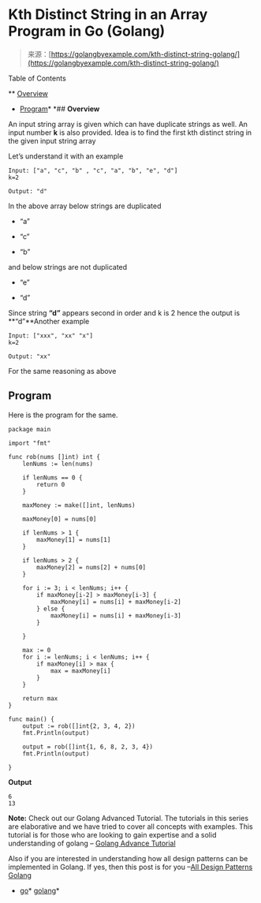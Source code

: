 <!--yml
category: 未分类
date: 2024-10-13 06:49:33
-->

# Kth Distinct String in an Array Program in Go (Golang)

> 来源：[https://golangbyexample.com/kth-distinct-string-golang/](https://golangbyexample.com/kth-distinct-string-golang/)

Table of Contents

 **   [Overview](#Overview "Overview")
*   [Program](#Program "Program")*  *## **Overview**

An input string array is given which can have duplicate strings as well. An input number **k** is also provided. Idea is to find the first kth distinct string in the given input string array

Let’s understand it with an example

```
Input: ["a", "c", "b" , "c", "a", "b", "e", "d"]
k=2

Output: "d"
```

In the above array below strings are duplicated

*   “a”

*   “c”

*   “b”

and below strings are not duplicated

*   “e”

*   “d”

Since string **“d”** appears second in order and k is 2 hence the output is **“d”**Another example

```
Input: ["xxx", "xx" "x"]
k=2

Output: "xx"
```

For the same reasoning as above

## **Program**

Here is the program for the same.

```
package main

import "fmt"

func rob(nums []int) int {
	lenNums := len(nums)

	if lenNums == 0 {
		return 0
	}

	maxMoney := make([]int, lenNums)

	maxMoney[0] = nums[0]

	if lenNums > 1 {
		maxMoney[1] = nums[1]
	}

	if lenNums > 2 {
		maxMoney[2] = nums[2] + nums[0]
	}

	for i := 3; i < lenNums; i++ {
		if maxMoney[i-2] > maxMoney[i-3] {
			maxMoney[i] = nums[i] + maxMoney[i-2]
		} else {
			maxMoney[i] = nums[i] + maxMoney[i-3]
		}

	}

	max := 0
	for i := lenNums; i < lenNums; i++ {
		if maxMoney[i] > max {
			max = maxMoney[i]
		}
	}

	return max
}

func main() {
	output := rob([]int{2, 3, 4, 2})
	fmt.Println(output)

	output = rob([]int{1, 6, 8, 2, 3, 4})
	fmt.Println(output)

}
```

**Output**

```
6
13
```

**Note:** Check out our Golang Advanced Tutorial. The tutorials in this series are elaborative and we have tried to cover all concepts with examples. This tutorial is for those who are looking to gain expertise and a solid understanding of golang – [Golang Advance Tutorial](https://golangbyexample.com/golang-comprehensive-tutorial/)

Also if you are interested in understanding how all design patterns can be implemented in Golang. If yes, then this post is for you –[All Design Patterns Golang](https://golangbyexample.com/all-design-patterns-golang/)

*   [go](https://golangbyexample.com/tag/go/)*   [golang](https://golangbyexample.com/tag/golang/)*